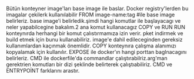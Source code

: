 Bütün konteyner image'ları base image ile baslar.
Docker registry'lerden bu imagalar çekilerk kullanılabilir
FROM image-name:tag #ile base image belirleriz.
base image'i belirledik.şimdi hangi komutlar ile başlayacagı ve neler
yapabilcegine bakalım.2 ana komut kullanacagız
COPY ve RUN
RUN konteynırda herhangi bir komut çalıstırmamıza izin verir.
pket indirmek ve build etmek için bunu kullanabiliriz.
image'e dahil edileceginden gereksiz kullanımlardan kaçınmak önemlidir.
COPY konteynıra çalışma alanımızı kopyalamak için kullanılır.
EXPOSE ile docker'ın hangi porttan baglnacagını belirleriz.
CMD ile dockerfile'da commandlar çalıştırabilriz.arg'man gerektrien komutları
bir dizi şeklinde belirterek çalıştıabiliriz.
CMD ve ENTRYPOİNT farklarını arastır.
